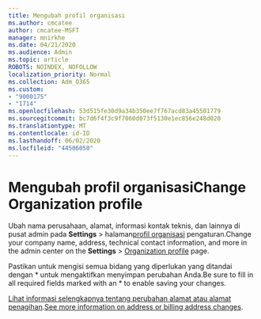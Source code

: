 ```yaml
---
title: Mengubah profil organisasi
ms.author: cmcatee
author: cmcatee-MSFT
manager: mnirkhe
ms.date: 04/21/2020
ms.audience: Admin
ms.topic: article
ROBOTS: NOINDEX, NOFOLLOW
localization_priority: Normal
ms.collection: Adm_O365
ms.custom:
- "9000175"
- "1714"
ms.openlocfilehash: 53d515fe30d9a34b350ee7f767acd83a45501779
ms.sourcegitcommit: bc7d6f4f3c9f7060d073f5130e1ec856e248d020
ms.translationtype: MT
ms.contentlocale: id-ID
ms.lasthandoff: 06/02/2020
ms.locfileid: "44506050"
---
```

# <a name="change-organization-profile"></a><span data-ttu-id="ed218-102">Mengubah profil organisasi</span><span class="sxs-lookup"><span data-stu-id="ed218-102">Change Organization profile</span></span>

<span data-ttu-id="ed218-103">Ubah nama perusahaan, alamat, informasi kontak teknis, dan lainnya di pusat admin pada **Settings**  >  halaman[profil organisasi](https://go.microsoft.com/fwlink/p/?linkid=2067339) pengaturan.</span><span class="sxs-lookup"><span data-stu-id="ed218-103">Change your company name, address, technical contact information, and more in the admin center on the **Settings** > [Organization profile](https://go.microsoft.com/fwlink/p/?linkid=2067339) page.</span></span>

<span data-ttu-id="ed218-104">Pastikan untuk mengisi semua bidang yang diperlukan yang ditandai dengan \* untuk mengaktifkan menyimpan perubahan Anda.</span><span class="sxs-lookup"><span data-stu-id="ed218-104">Be sure to fill in all required fields marked with an \* to enable saving your changes.</span></span>

<span data-ttu-id="ed218-105">[Lihat informasi selengkapnya tentang perubahan alamat atau alamat penagihan](https://docs.microsoft.com/microsoft-365/admin/manage/change-address-contact-and-more).</span><span class="sxs-lookup"><span data-stu-id="ed218-105">[See more information on address or billing address changes](https://docs.microsoft.com/microsoft-365/admin/manage/change-address-contact-and-more).</span></span>
